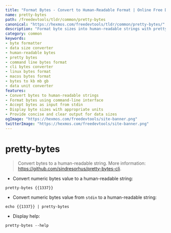 ```yaml
---
title: "Format Bytes - Convert to Human-Readable Format | Online Free DevTools by Hexmos"
name: pretty-bytes
path: /freedevtools/tldr/common/pretty-bytes
canonical: "https://hexmos.com/freedevtools/tldr/common/pretty-bytes/"
description: "Format byte sizes into human-readable strings with pretty-bytes. Easily convert data sizes for clear representation. Free online tool, no registration required."
category: common
keywords:
- byte formatter
- data size converter
- human-readable bytes
- pretty bytes
- command line bytes format
- cli bytes converter
- linux bytes format
- macos bytes format
- bytes to kb mb gb
- data unit converter
features:
- Convert bytes to human-readable strings
- Format bytes using command-line interface
- Accept bytes as input from stdin
- Display byte sizes with appropriate units
- Provide concise and clear output for data sizes
ogImage: "https://hexmos.com/freedevtools/site-banner.png"
twitterImage: "https://hexmos.com/freedevtools/site-banner.png"
---
```


# pretty-bytes

> Convert bytes to a human-readable string.
> More information: <https://github.com/sindresorhus/pretty-bytes-cli>.

- Convert numeric bytes value to a human-readable string:

`pretty-bytes {{1337}}`

- Convert numeric bytes value from `stdin` to a human-readable string:

`echo {{1337}} | pretty-bytes`

- Display help:

`pretty-bytes --help`
